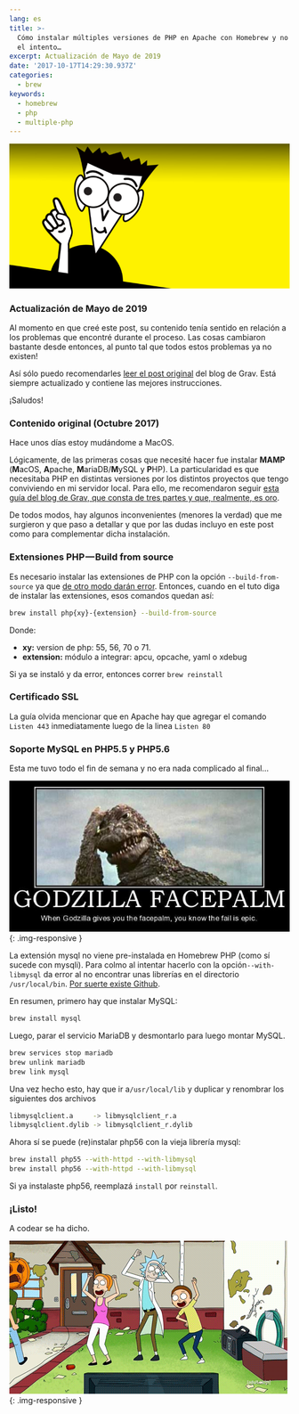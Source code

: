 ```yaml
---
lang: es
title: >-
  Cómo instalar múltiples versiones de PHP en Apache con Homebrew y no morir en
  el intento…
excerpt: Actualización de Mayo de 2019
date: '2017-10-17T14:29:30.937Z'
categories:
  - brew
keywords:
  - homebrew
  - php
  - multiple-php
---
```


![](img/1__ZDOzg6V661UtBKQiGRWVQw.png)

### Actualización de Mayo de 2019

Al momento en que creé este post, su contenido tenía sentido en relación a los problemas que encontré durante el proceso. Las cosas cambiaron bastante desde entonces, al punto tal que todos estos problemas ya no existen!

Así sólo puedo recomendarles [leer el post original](https://getgrav.org/blog/macos-sierra-apache-multiple-php-versions) del blog de Grav. Está siempre actualizado y contiene las mejores instrucciones.

¡Saludos!

### Contenido original (Octubre 2017)

Hace unos días estoy mudándome a MacOS.

Lógicamente, de las primeras cosas que necesité hacer fue instalar **MAMP** (**M**acOS, **A**pache, **M**ariaDB/**M**ySQL y **P**HP). La particularidad es que necesitaba PHP en distintas versiones por los distintos proyectos que tengo conviviendo en mi servidor local. Para ello, me recomendaron seguir [esta guía del blog de Grav, que consta de tres partes y que, realmente, es oro](https://getgrav.org/blog/macos-sierra-apache-multiple-php-versions).

De todos modos, hay algunos inconvenientes (menores la verdad) que me surgieron y que paso a detallar y que por las dudas incluyo en este post como para complementar dicha instalación.

### Extensiones PHP — Build from source

Es necesario instalar las extensiones de PHP con la opción `--build-from-source` ya que [de otro modo darán error](https://github.com/Homebrew/homebrew-php/issues/2475). Entonces, cuando en el tuto diga de instalar las extensiones, esos comandos quedan así:

```sh
brew install php{xy}-{extension} --build-from-source
```

Donde:

* **xy:** version de php: 55, 56, 70 o 71.
* **extension:** módulo a integrar: apcu, opcache, yaml o xdebug

Si ya se instaló y da error, entonces correr `brew reinstall`

### Certificado SSL

La guía olvida mencionar que en Apache hay que agregar el comando `Listen 443` inmediatamente luego de la linea `Listen 80`

### Soporte MySQL en PHP5.5 y PHP5.6

Esta me tuvo todo el fin de semana y no era nada complicado al final…

![](img/1__9pqxqRnUXF09vIcHX__BY0g.png){: .img-responsive }

La extensión mysql no viene pre-instalada en Homebrew PHP (como sí sucede con mysqli). Para colmo al intentar hacerlo con la opción`--with-libmysql` da error al no encontrar unas librerías en el directorio `/usr/local/bin`. [Por suerte existe Github](https://github.com/Homebrew/homebrew-php/issues/4501#issuecomment-337139957).

En resumen, primero hay que instalar MySQL:

```sh
brew install mysql
```

Luego, parar el servicio MariaDB y desmontarlo para luego montar MySQL.

```sh
brew services stop mariadb  
brew unlink mariadb  
brew link mysql
```

Una vez hecho esto, hay que ir a`/usr/local/lib` y duplicar y renombrar los siguientes dos archivos

```sh
libmysqlclient.a     -> libmysqlclient_r.a
libmysqlclient.dylib -> libmysqlclient_r.dylib
```

Ahora sí se puede (re)instalar php56 con la vieja librería mysql:

```sh
brew install php55 --with-httpd --with-libmysql  
brew install php56 --with-httpd --with-libmysql
```

Si ya instalaste php56, reemplazá `install` por `reinstall`.

### ¡Listo!

A codear se ha dicho.

![](img/1__o0RaJxltpHX03VGW9F__vrg.png){: .img-responsive }

